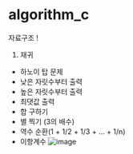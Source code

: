 # algorithm_c
자료구조 !
1. 재귀
* 하노이 탑 문제
* 낮은 자릿수부터 출력
* 높은 자릿수부터 출력
* 최댓값 출력
* 합 구하기
* 별 찍기 (3의 배수)
* 역수 순환(1 + 1/2 + 1/3 + ... + 1/n)
* 이항계수
![image](https://user-images.githubusercontent.com/100748928/177551767-96106163-5e95-4a00-b068-7b9cf3780d54.png)
